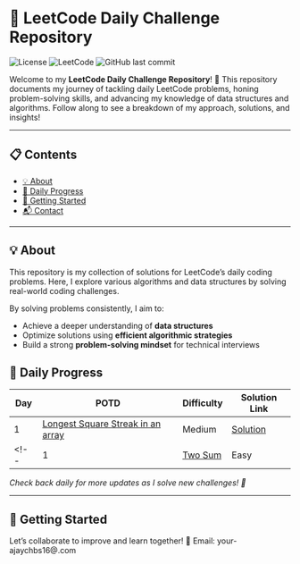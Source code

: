 # 🚀 LeetCode Daily Challenge Repository

![License](https://img.shields.io/badge/license-MIT-blue.svg)
![LeetCode](https://img.shields.io/badge/LeetCode-Progress-orange)
![GitHub last commit](https://github.com/Byte0017/LEETCODE/tree/main/POTD)

Welcome to my **LeetCode Daily Challenge Repository**! 🌟 This repository documents my journey of tackling daily LeetCode problems, honing problem-solving skills, and advancing my knowledge of data structures and algorithms. Follow along to see a breakdown of my approach, solutions, and insights!

---

## 📋 Contents

- [💡 About](#-about)
- [📅 Daily Progress](#-daily-progress)
- [🚀 Getting Started](#-getting-started)
- [📬 Contact](#-contact)

---

## 💡 About

This repository is my collection of solutions for LeetCode’s daily coding problems. Here, I explore various algorithms and data structures by solving real-world coding challenges.

By solving problems consistently, I aim to:
- Achieve a deeper understanding of **data structures**
- Optimize solutions using **efficient algorithmic strategies**
- Build a strong **problem-solving mindset** for technical interviews

## 📅 Daily Progress


| Day | POTD                        | Difficulty | Solution Link             |
|-----|---------------------------------------------------|------------|----------------------------|
| 1   | [Longest Square Streak in an array](https://leetcode.com/problems/longest-square-streak-in-an-array/description/) |Medium     | [Solution](https://github.com/Byte0017/LEETCODE/blob/main/POTD/2501.%20Longest%20Square%20Streak%20in%20an%20Array)    |
<!-- | 1   | [Two Sum](https://leetcode.com/problems/two-sum/) | Easy       | [Solution](./Two-Sum/)    | -->


*Check back daily for more updates as I solve new challenges! 🌱*

---

## 🚀 Getting Started

Let’s collaborate to improve and learn together!
📧 Email: your-ajaychbs16@.com

